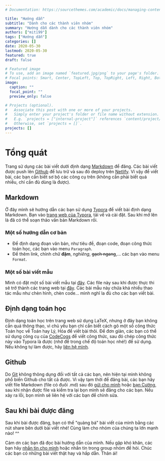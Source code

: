```yaml
---
# Documentation: https://sourcethemes.com/academic/docs/managing-content/

title: "Hướng dẫn"
subtitle: "Dành cho các thành viên nhóm"
summary: "Hướng dẫn dành cho các thành viên nhóm"
authors: ["miti99"]
tags: ["Hướng dẫn"]
categories: []
date: 2020-05-30
lastmod: 2020-05-30
featured: true
draft: false

# Featured image
# To use, add an image named `featured.jpg/png` to your page's folder.
# Focal points: Smart, Center, TopLeft, Top, TopRight, Left, Right, BottomLeft, Bottom, BottomRight.
image:
  caption: ""
  focal_point: ""
  preview_only: false

# Projects (optional).
#   Associate this post with one or more of your projects.
#   Simply enter your project's folder or file name without extension.
#   E.g. `projects = ["internal-project"]` references `content/project/deep-learning/index.md`.
#   Otherwise, set `projects = []`.
projects: []
---
```


# Tổng quát

Trang sử dụng các bài viết dưới định dạng [Markdown](https://daringfireball.net/projects/markdown/) để đăng. Các bài viết được push lên [Github](https://github.com/) để lưu trữ và sau đó deploy trên [Netlify](https://netlify.com). Vì vậy để viết bài, các bạn cần biết sơ bộ các công cụ trên (không cần phải biết quá nhiều, chỉ cần đủ dùng là được).

## Markdown

Ở đây mình sẽ hướng dẫn các bạn sử dụng [Typora](https://typora.io/) để viết bài định dạng Markdown. Bạn vào [trang web của Typora](https://typora.io/), tải về và cài đặt. Sau khi mở lên là đã có thể soạn thảo văn bản Markdown rồi.

### Một số hướng dẫn cơ bản

- Để định dạng đoạn văn bản, như tiêu đề, đoạn code, đoạn công thức toán học, các bạn vào menu `Paragraph`.
- Để thêm link, chỉnh chữ **đậm**, _nghiêng_, ~~gạch ngang~~,... các bạn vào menu `Format`.

### Một số bài viết mẫu

Mình có đặt một số bài viết mẫu tại [đây](https://github.com/bkfc-thptduchoa/bkfc-thptduchoa.netlify.app/tree/master/content/example). Các file này sau khi được thực thi sẽ trở thành các trang web tại [đây](/example/). Các bài mẫu này chứa khá nhiều thao tác mẫu như chèn hình, chèn code... mình nghĩ la đủ cho các bạn viết bài.

## Định dạng toán học

Định dạng toán học trên trang web sử dụng LaTeX, nhưng ở đây bạn không cần quá thông thạo, vì chủ yếu bạn chỉ cần biết cách gõ một số công thức Toán học về Toán hay Lý, Hóa để viết bài thôi. Để đơn giản, các bạn có thể sử dụng công cụ của [CodeCogs](https://www.codecogs.com/latex/eqneditor.php) để viết công thức, sau đó chép công thức này vào Typora là được (nhớ để trong chế độ toán học nhé!) để sử dụng. Nếu không tự làm được, hãy [liên hệ mình][miti99].

## Github

Do [Git](https://git-scm.com/) không thông dụng đối với tất cả các bạn, nên hiện tại mình không phổ biến Github cho tất cả được. Vì vậy tạm thời để đăng bài, các bạn hãy viết file Markdown (file có đuôi .md) sau đó [gửi cho mình][miti99] hoặc [bạn Cường](https://www.facebook.com/messages/t/Jung.Shin.99), sau khi nhận được file và kiểm tra lại bọn mình sẽ đăng cho các bạn. Nếu xảy ra lỗi, bọn mình sẽ liên hệ với các bạn để chỉnh sửa.

## Sau khi bài được đăng

Sau khi bài được đăng, bạn có thể "quảng bá" bài viết của mình bằng các nút share bên dưới bài viết nhé! Cùng làm cho nhóm của chúng ta lớn mạnh nào! ^^

Cảm ơn các bạn đã đọc bài hướng dẫn của mình. Nếu gặp khó khăn, các bạn hãy [nhắn tin cho mình][miti99] hoặc nhắn tin trong group nhóm để hỏi. Chúc các bạn có những bài viết thật hay và hấp dẫn. Thân ái!

[miti99]: https://www.facebook.com/messages/t/Tien.NM99
